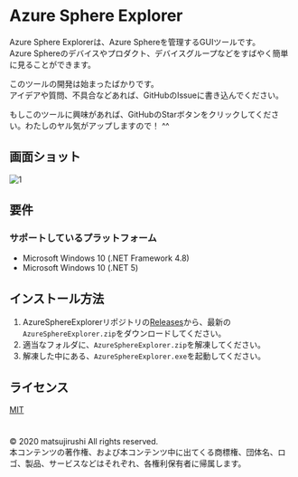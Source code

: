 Azure Sphere Explorer
=

Azure Sphere Explorerは、Azure Sphereを管理するGUIツールです。  
Azure Sphereのデバイスやプロダクト、デバイスグループなどをすばやく簡単に見ることができます。

このツールの開発は始まったばかりです。  
アイデアや質問、不具合などあれば、GitHubのIssueに書き込んでください。

もしこのツールに興味があれば、GitHubのStarボタンをクリックしてください。わたしのヤル気がアップしますので！ ^^

## 画面ショット

![1](media/1.png)

## 要件

### サポートしているプラットフォーム

* Microsoft Windows 10 (.NET Framework 4.8)
* Microsoft Windows 10 (.NET 5)

## インストール方法

1. AzureSphereExplorerリポジトリの[Releases](https://github.com/matsujirushi/AzureSphereExplorer/releases)から、最新の`AzureSphereExplorer.zip`をダウンロードしてください。
1. 適当なフォルダに、`AzureSphereExplorer.zip`を解凍してください。
1. 解凍した中にある、`AzureSphereExplorer.exe`を起動してください。

## ライセンス

[MIT](LICENSE.txt)

#
© 2020 matsujirushi  All rights reserved.  
本コンテンツの著作権、および本コンテンツ中に出てくる商標権、団体名、ロゴ、製品、サービスなどはそれぞれ、各権利保有者に帰属します。
